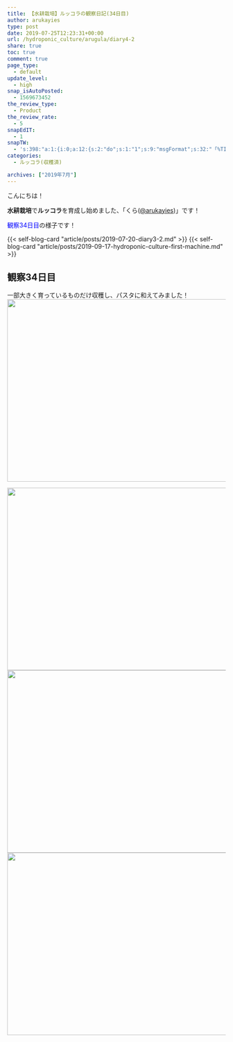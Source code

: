 ```yaml
---
title: 【水耕栽培】ルッコラの観察日記(34日目)
author: arukayies
type: post
date: 2019-07-25T12:23:31+00:00
url: /hydroponic_culture/arugula/diary4-2
share: true
toc: true
comment: true
page_type:
  - default
update_level:
  - high
snap_isAutoPosted:
  - 1569673452
the_review_type:
  - Product
the_review_rate:
  - 5
snapEdIT:
  - 1
snapTW:
  - 's:398:"a:1:{i:0;a:12:{s:2:"do";s:1:"1";s:9:"msgFormat";s:32:"「%TITLE%」 %SITENAME% - %URL%";s:8:"attchImg";s:1:"1";s:9:"isAutoImg";s:1:"A";s:8:"imgToUse";s:0:"";s:9:"isAutoURL";s:1:"A";s:8:"urlToUse";s:0:"";s:4:"doTW";i:0;s:8:"isPosted";s:1:"1";s:4:"pgID";s:19:"1177922298323468290";s:7:"postURL";s:56:"https://twitter.com/arukayies/status/1177922298323468290";s:5:"pDate";s:19:"2019-09-28 12:25:35";}}";'
categories:
  - ルッコラ(収穫済)

archives: ["2019年7月"]
---
```

こんにちは！

<span class="marker"><strong>水耕栽培</strong></span>で**ルッコラ**を育成し始めました、「くら(<a rel="noopener" href="http://www.twitter.com/arukayies" target="_blank"><i class="fa fa-twitter" aria-hidden="true" style="color: #55ACEE;font-size:1.2em;"></i>@arukayies</a>)」です！

<span style="color: blue;">観察34日目</span>の様子です！

{{< self-blog-card "article/posts/2019-07-20-diary3-2.md" >}}
{{< self-blog-card "article/posts/2019-09-17-hydroponic-culture-first-machine.md" >}}

## 観察34日目

一部大きく育っているものだけ収穫し、パスタに和えてみました！  
<img loading="lazy" decoding="async" class="size-medium aligncenter" src="https://arukayies.com/wp-content/uploads/2019/12/img_5dfa315f88f9e.jpg" width="680" height="420" /> 

<img loading="lazy" decoding="async" class="size-medium aligncenter" src="https://arukayies.com/wp-content/uploads/2019/12/img_5dfa31602a88f.jpg" width="680" height="420" /> 

<img loading="lazy" decoding="async" class="size-medium aligncenter" src="https://arukayies.com/wp-content/uploads/2019/12/img_5dfa3160b525d.jpg" width="680" height="420" /> 

<img loading="lazy" decoding="async" class="size-medium aligncenter" src="https://arukayies.com/wp-content/uploads/2019/12/img_5dfa316105be9.jpg" width="680" height="420" />
